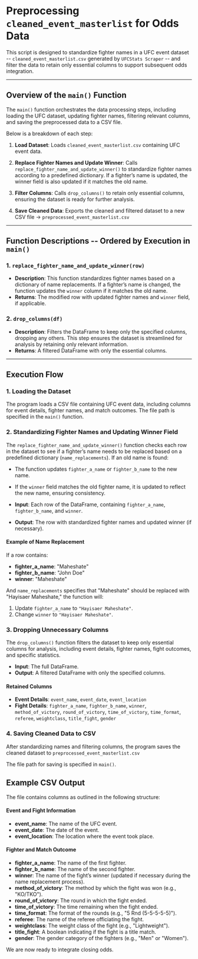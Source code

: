 # Preprocessing `cleaned_event_masterlist` for Odds Data

This script is designed to standardize fighter names in a UFC event dataset -- `cleaned_event_masterlist.csv` generated by `UFCStats Scraper` -- and filter the data to retain only essential columns to support subsequent odds integration.

---

## Overview of the `main()` Function

The `main()` function orchestrates the data processing steps, including loading the UFC dataset, updating fighter names, filtering relevant columns, and saving the preprocessed data to a CSV file. 

Below is a breakdown of each step:

1. **Load Dataset**: Loads `cleaned_event_masterlist.csv` containing UFC event data.

2. **Replace Fighter Names and Update Winner**: Calls `replace_fighter_name_and_update_winner()` to standardize fighter names according to a predefined dictionary. If a fighter’s name is updated, the winner field is also updated if it matches the old name.

3. **Filter Columns**: Calls `drop_columns()` to retain only essential columns, ensuring the dataset is ready for further analysis.

4. **Save Cleaned Data**: Exports the cleaned and filtered dataset to a new CSV file -> `preprocessed_event_masterlist.csv`

---

## Function Descriptions -- Ordered by Execution in `main()`

### 1. `replace_fighter_name_and_update_winner(row)`
- **Description**: This function standardizes fighter names based on a dictionary of name replacements. If a fighter’s name is changed, the function updates the `winner` column if it matches the old name.
- **Returns**: The modified row with updated fighter names and `winner` field, if applicable.

### 2. `drop_columns(df)`
- **Description**: Filters the DataFrame to keep only the specified columns, dropping any others. This step ensures the dataset is streamlined for analysis by retaining only relevant information.
- **Returns**: A filtered DataFrame with only the essential columns.

---

## Execution Flow

### 1. Loading the Dataset

The program loads a CSV file containing UFC event data, including columns for event details, fighter names, and match outcomes. The file path is specified in the `main()` function.

### 2. Standardizing Fighter Names and Updating Winner Field

The `replace_fighter_name_and_update_winner()` function checks each row in the dataset to see if a fighter’s name needs to be replaced based on a predefined dictionary (`name_replacements`). 
If an old name is found:
- The function updates `fighter_a_name` or `fighter_b_name` to the new name.
- If the `winner` field matches the old fighter name, it is updated to reflect the new name, ensuring consistency.

- **Input**: Each row of the DataFrame, containing `fighter_a_name`, `fighter_b_name`, and `winner`.
- **Output**: The row with standardized fighter names and updated winner (if necessary).

#### Example of Name Replacement
If a row contains:
- **fighter_a_name**: "Maheshate"
- **fighter_b_name**: "John Doe"
- **winner**: "Maheshate"

And `name_replacements` specifies that "Maheshate" should be replaced with "Hayisaer Maheshate," the function will:
1. Update `fighter_a_name` to `"Hayisaer Maheshate"`.
2. Change `winner` to `"Hayisaer Maheshate"`.

### 3. Dropping Unnecessary Columns

The `drop_columns()` function filters the dataset to keep only essential columns for analysis, including event details, fighter names, fight outcomes, and specific statistics.

- **Input**: The full DataFrame.
- **Output**: A filtered DataFrame with only the specified columns.

#### Retained Columns
- **Event Details**: `event_name`, `event_date`, `event_location`
- **Fight Details**: `fighter_a_name`, `fighter_b_name`, `winner`, `method_of_victory`, `round_of_victory`, `time_of_victory`, `time_format`, `referee`, `weightclass`, `title_fight`, `gender`

### 4. Saving Cleaned Data to CSV

After standardizing names and filtering columns, the program saves the cleaned dataset to `preprocessed_event_masterlist.csv`

The file path for saving is specified in `main()`.

## Example CSV Output

The file contains columns as outlined in the following structure:

#### Event and Fight Information
- **event_name**: The name of the UFC event.
- **event_date**: The date of the event.
- **event_location**: The location where the event took place.

#### Fighter and Match Outcome
- **fighter_a_name**: The name of the first fighter.
- **fighter_b_name**: The name of the second fighter.
- **winner**: The name of the fight’s winner (updated if necessary during the name replacement process).
- **method_of_victory**: The method by which the fight was won (e.g., "KO/TKO").
- **round_of_victory**: The round in which the fight ended.
- **time_of_victory**: The time remaining when the fight ended.
- **time_format**: The format of the rounds (e.g., "5 Rnd (5-5-5-5-5)").
- **referee**: The name of the referee officiating the fight.
- **weightclass**: The weight class of the fight (e.g., "Lightweight").
- **title_fight**: A boolean indicating if the fight is a title match.
- **gender**: The gender category of the fighters (e.g., "Men" or "Women").

We are now ready to integrate closing odds.

